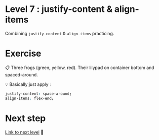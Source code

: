 # Level 7 : justify-content & align-items

Combining `justify-content` & `align-items` practicing.

# Exercise

:clipboard: Three frogs (green, yellow, red). Their lilypad on container bottom and spaced-around.

:bulb: Basically just apply : 

```css
justify-content: space-around;
align-items: flex-end;
```

# Next step

[Link to next level](./level8.md) :muscle: